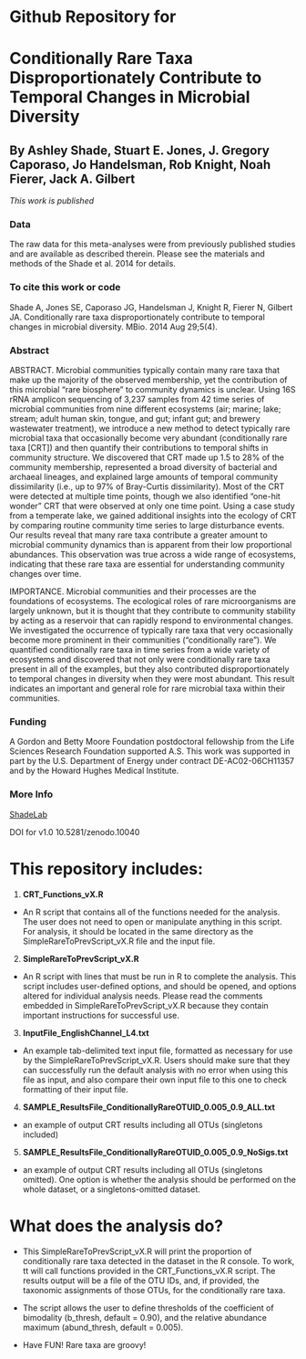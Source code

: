 # Github Repository for
# Conditionally Rare Taxa Disproportionately Contribute to Temporal Changes in Microbial Diversity
## By Ashley Shade, Stuart E. Jones, J. Gregory Caporaso, Jo Handelsman, Rob Knight, Noah Fierer, Jack A. Gilbert


<i> This work is published </i>

### Data
The raw data for this meta-analyses were from previously published studies and are available as described therein.  Please see the materials and methods of the Shade et al. 2014 for details. 


### To cite this work or code
Shade A, Jones SE, Caporaso JG, Handelsman J, Knight R, Fierer N, Gilbert JA. Conditionally rare taxa disproportionately contribute to temporal changes in microbial diversity. MBio. 2014 Aug 29;5(4). 


### Abstract

ABSTRACT.  Microbial communities typically contain many rare taxa that make up the majority of the observed membership, yet the contribution of this microbial “rare biosphere” to community dynamics is unclear. Using 16S rRNA amplicon sequencing of 3,237 samples from 42 time series of microbial communities from nine different ecosystems (air; marine; lake; stream; adult human skin, tongue, and gut; infant gut; and brewery wastewater treatment), we introduce a new method to detect typically rare microbial taxa that occasionally become very abundant (conditionally rare taxa [CRT]) and then quantify their contributions to temporal shifts in community structure. We discovered that CRT made up 1.5 to 28% of the community membership, represented a broad diversity of bacterial and archaeal lineages, and explained large amounts of temporal community dissimilarity (i.e., up to 97% of Bray-Curtis dissimilarity). Most of the CRT were detected at multiple time points, though we also identified “one-hit wonder” CRT that were observed at only one time point. Using a case study from a temperate lake, we gained additional insights into the ecology of CRT by comparing routine community time series to large disturbance events. Our results reveal that many rare taxa contribute a greater amount to microbial community dynamics than is apparent from their low proportional abundances. This observation was true across a wide range of ecosystems, indicating that these rare taxa are essential for understanding community changes over time.

IMPORTANCE. Microbial communities and their processes are the foundations of ecosystems. The ecological roles of rare microorganisms are largely unknown, but it is thought that they contribute to community stability by acting as a reservoir that can rapidly respond to environmental changes. We investigated the occurrence of typically rare taxa that very occasionally become more prominent in their communities (“conditionally rare”). We quantified conditionally rare taxa in time series from a wide variety of ecosystems and discovered that not only were conditionally rare taxa present in all of the examples, but they also contributed disproportionately to temporal changes in diversity when they were most abundant. This result indicates an important and general role for rare microbial taxa within their communities.


### Funding
A Gordon and Betty Moore Foundation postdoctoral fellowship from the Life Sciences Research Foundation supported A.S. This work was supported in part by the U.S. Department of Energy under contract DE-AC02-06CH11357 and by the Howard Hughes Medical Institute.

### More Info
[ShadeLab](http://ashley17061.wixsite.com/shadelab/home)  

 DOI for v1.0
 10.5281/zenodo.10040
 
#####
# This repository includes:
1.  <b>CRT_Functions_vX.R</b>   
   * An R script that contains all of the functions needed for the analysis.  The user does not need to open or manipulate anything in this script.  For analysis, it should be located in the same directory as the SimpleRareToPrevScript_vX.R file and the input file.
2.  <b>SimpleRareToPrevScript_vX.R</b>   
   * An R script with lines that must be run in R to complete the analysis.  This script includes user-defined options, and should be opened,  and options altered for individual analysis needs.  Please read the comments embedded in SimpleRareToPrevScript_vX.R because they contain important instructions for successful use.
3.  <b>InputFile_EnglishChannel_L4.txt</b>    
   * An example tab-delimited text input file, formatted as necessary for use by the SimpleRareToPrevScript_vX.R.  Users should make sure that they can successfully run the default analysis with no error when using this file as input, and also compare their own input file to this one to check formatting of their input file.
4.  <b>SAMPLE_ResultsFile_ConditionallyRareOTUID_0.005_0.9_ALL.txt</b>   
   * an example of output CRT results including all OTUs (singletons included)
5.  <b>SAMPLE_ResultsFile_ConditionallyRareOTUID_0.005_0.9_NoSigs.txt</b>   
   * an example of output CRT results including all OTUs (singletons omitted).  One option is whether the analysis should be performed on the whole dataset, or a singletons-omitted dataset. 

# What does the analysis do?
* This SimpleRareToPrevScript_vX.R will print the proportion of conditionally rare taxa detected in the dataset in the R console. To work, tt will call functions provided in the CRT_Functions_vX.R script. The results output will be a file of the OTU IDs, and, if provided, the taxonomic assignments of those OTUs, for the conditionally rare taxa.

* The script allows the user to define thresholds of the coefficient of bimodality (b_thresh, default = 0.90), and the relative abundance maximum (abund_thresh, default = 0.005). 

* Have FUN!  Rare taxa are groovy!
